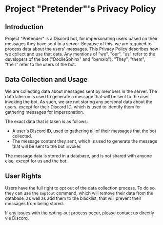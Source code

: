 # Project "Pretender"'s Privacy Policy

## Introduction
Project "Pretender" is a Discord bot, for impersonating users based on their messages they have sent to a server.
Because of this, we are required to process data about the users' messages. This Privacy Policy describes how we collect and use that data. Any mentions of "we", "our", "us" refer to the developers of the bot ("DocileSphinx" and "bemxio"). "They", "them", "their" refer to the users of the bot.

## Data Collection and Usage
We are collecting data about messages sent by members in the server. The data later on is used to generate a message that will be sent to the user invoking the bot.
As such, we are not storing any personal data about the users, except for their Discord ID, which is used to identify them for gathering messages for impersonation.

The exact data that is taken is as follows:
- A user's Discord ID, used to gathering all of their messages that the bot collected.
- The message content they sent, which is used to generate the message that will be sent to the bot invoker.

The message data is stored in a database, and is not shared with anyone else, except for us and the bot.

## User Rights
Users have the full right to opt out of the data collection process. To do so, they can use the `$optout` command, which will remove their data from the database, as well as add them to the blacklist, that will prevent their messages from being stored.

If any issues with the opting-out process occur, please contact us directly via Discord.